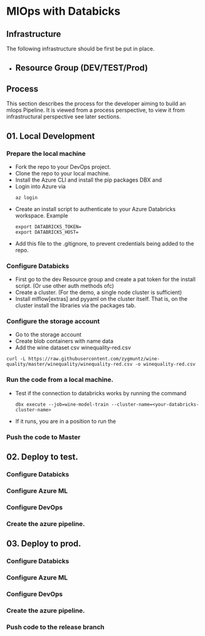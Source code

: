 # MlOps with Databicks

## Infrastructure 
The following infrastructure should be first be put in place. 
- Resource Group (DEV/TEST/Prod)
  - 


## Process

This section describes the process for the developer aiming to build an mlops
Pipeline. It is viewed from a process perspective, to view it from
infrastructural perspective see later sections.

## 01. Local Development

### Prepare the local machine

- Fork the repo to your DevOps project. 
- Clone the repo to your local machine. 
- Install the Azure CLI  and install the pip packages DBX and 
- Login into Azure via 
  ```{bash}
  az login
  ```
- Create an install script to authenticate to your Azure Databricks workspace. 
  Example
  ````{bash}
  export DATABRICKS_TOKEN= 
  export DATABRICKS_HOST= 
  `````
- Add this file to the .gitignore, to prevent credentials being added to the repo.

### Configure Databicks 
- First go to the dev Resource group and create a pat token for the install script. (Or use other auth methods ofc)
- Create a cluster. (For the demo, a single node cluster is sufficient)
- Install mlflow[extras] and pyyaml on the cluster itself. That is, on the cluster install the libraries via the packages tab. 

### Configure the storage account
- Go to the storage account 
- Create blob containers with name data 
- Add the wine dataset csv winequality-red.csv
```{bash}
curl -L https://raw.githubusercontent.com/zygmuntz/wine-quality/master/winequality/winequality-red.csv -o winequality-red.csv
```


### Run the code from a local machine. 
- Test if the connection to databricks works by running the command 
  ```{bash}
  dbx execute --job=wine-model-train --cluster-name=<your-databricks-cluster-name>
  ```
- If it runs, you are in a position to run the 
### Push the code to Master





## 02. Deploy to test.

### Configure Databicks 

### Configure Azure ML 

### Configure DevOps 

### Create the azure pipeline.


## 03. Deploy to prod.

### Configure Databicks 

### Configure Azure ML 

### Configure DevOps 

### Create the azure pipeline.

### Push code to the release branch

